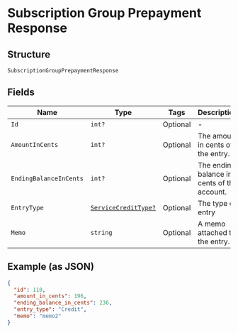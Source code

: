 
# Subscription Group Prepayment Response

## Structure

`SubscriptionGroupPrepaymentResponse`

## Fields

| Name | Type | Tags | Description |
|  --- | --- | --- | --- |
| `Id` | `int?` | Optional | - |
| `AmountInCents` | `int?` | Optional | The amount in cents of the entry. |
| `EndingBalanceInCents` | `int?` | Optional | The ending balance in cents of the account. |
| `EntryType` | [`ServiceCreditType?`](../../doc/models/service-credit-type.md) | Optional | The type of entry |
| `Memo` | `string` | Optional | A memo attached to the entry. |

## Example (as JSON)

```json
{
  "id": 110,
  "amount_in_cents": 196,
  "ending_balance_in_cents": 236,
  "entry_type": "Credit",
  "memo": "memo2"
}
```

